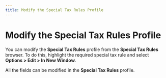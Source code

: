 ```yaml
---
title: Modify the Special Tax Rules Profile
---
```


# Modify the Special Tax Rules Profile


You can modify the **Special Tax Rules** profile from the **Special Tax Rules** browser. To do this, highlight the required special tax rule and select **Options &gt; Edit &gt; In New Window**.


All the fields can be modified in the **Special Tax Rules** profile.
